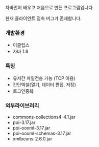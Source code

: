 자바언어 배우고 처음으로 만든 프로그램입니다. 

현재 클라이언트 접속 버그가 존재합니다.

### 개발환경
- 이클립스
- 자바 1.8


### 특징
- 유저간 파일전송 가능 (TCP 이용)
- 간단엑셀(열기, 데이터 편집, 저장)
- 로그인중복


### 외부라이브러리
- commons-collections4-4.1.jar
- poi-3.17.jar
- poi-ooxml-3.17.jar
- poi-ooxml-schemas-3.17.jar
- xmlbeans-2.6.0.jar
